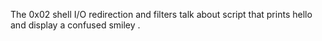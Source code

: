 The 0x02 shell I/O redirection and filters talk about script that prints hello and display a confused smiley .
